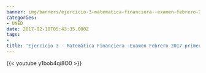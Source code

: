 ```yaml
---
banner: img/banners/ejercicio-3-matematica-financiera--examen-febrero-2017-primera-semana-ade-uned.jpg
categories:
- UNED
date: 2017-02-18T05:43:35.000Z
tags:
- 
title: 'Ejercicio 3 - Matemática Financiera -Examen Febrero 2017 primera semana - Ade Uned'
---
```




{{< youtube y1bob4qi8O0 >}}
